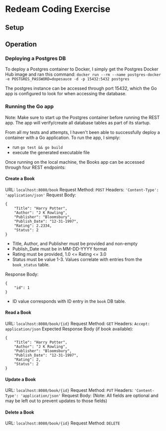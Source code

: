 # Redeam Coding Exercise  
## Setup

## Operation

### Deploying a Postgres DB
To deploy a Postgres container to Docker, I simply get the Postgres Docker Hub image and ran this command:
`docker run --rm --name postgres-docker -e POSTGRES_PASSWORD=dopesauce -d -p 15432:5432 postgres`

The postgres instance can be accessed through port 15432, which the Go app is configured to look for when accessing the database.

### Running the Go app
Note: Make sure to start up the Postgres container before running the REST app.  The app will verify/create all database tables as part of its startup.

From all my tests and attempts, I haven't been able to successfully deploy a container with a Go application.
To run the app, I simply:
 * run `go test && go build`
 * execute the generated executable file

Once running on the local machine, the Books app can be accessed through four REST endpoints:

#### Create a Book
URL: `localhost:8080/book`
Request Method: `POST`
Headers: `'Content-Type': 'application/json'`
Request Body:
```
{
	"Title": "Harry Potter",
	"Author": "J K Rowling",
	"Publisher": "Bloomsbury",
	"Publish_Date": "12-31-1997",
	"Rating": 2.2334,
	"Status": 2
}
```
 * Title, Author, and Publisher must be provided and non-empty
 * Publish_Date must be in MM-DD-YYYY format
 * Rating must be provided, 1.0 <= Rating <= 3.0
 * Status must be value 1-3.  Values correlate with entries from the `book_status` table.

Response Body:
```
{
	"id": 1
}
```
 * ID value corresponds with ID entry in the `book` DB table.

#### Read a Book
URL: `localhost:8080/book/{id}`
Request Method: `GET`
Headers: `Accept: application/json`
Expected Response Body (if book available):
```
{
	"Title": "Harry Potter",
	"Author": "J K Rowling",
	"Publisher": "Bloomsbury",
	"Publish_Date": "12-31-1997",
	"Rating": 2,
	"Status": 2
}
```

#### Update a Book
URL: `localhost:8080/book/{id}`
Request Method: `PUT`
Headers: `'Content-Type': 'application/json'`
Request Body: (Note: All fields are optional and may be left out to prevent updates to those fields)

#### Delete a Book
URL: `localhost:8080/book/{id}`
Request Method: `DELETE`